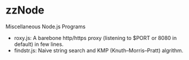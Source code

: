 zzNode
======

Miscellaneous Node.js Programs

- roxy.js: A barebone http/https proxy (listening to $PORT or 8080 in default) in few lines.
- findstr.js: Naive string search and KMP (Knuth–Morris–Pratt) algrithm.
